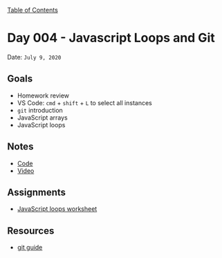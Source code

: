 [Table of Contents](../../README.md)

# Day 004 - Javascript Loops and Git

Date: `July 9, 2020`

## Goals
* Homework review
* VS Code: `cmd` + `shift` + `L` to select all instances
* `git` introduction
* JavaScript arrays
* JavaScript loops

## Notes
* [Code](./code)
* [Video](https://www.youtube.com/watch?v=5TU1LV4G1nM)

## Assignments
* [JavaScript loops worksheet](/assignments/js-loops-worksheet)

## Resources
* [git guide](https://rogerdudler.github.io/git-guide/)
